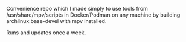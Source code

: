 Convenience repo which I made simply to use tools from /usr/share/mpv/scripts in Docker/Podman on any machine by building archlinux:base-devel with mpv installed.

Runs and updates once a week.
